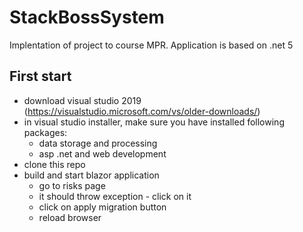 # StackBossSystem
Implentation of project to course MPR.
Application is based on .net 5


## First start

- download visual studio 2019 (https://visualstudio.microsoft.com/vs/older-downloads/)
- in visual studio installer, make sure you have installed following packages:
    - data storage and processing
    - asp .net and web development
- clone this repo
- build and start blazor application
    - go to risks page
    - it should throw exception - click on it
    - click on apply migration button
    - reload browser


